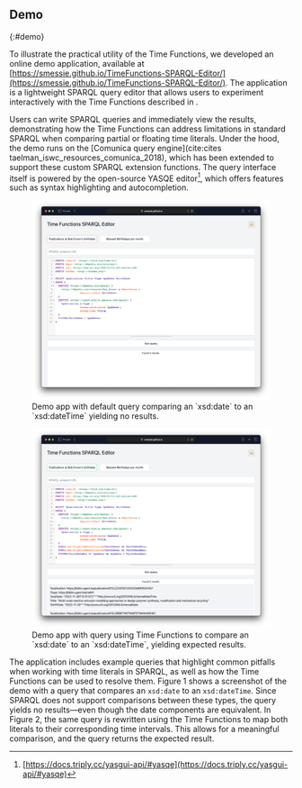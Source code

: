 ## Demo
{:#demo}

To illustrate the practical utility of the Time Functions, we developed an online demo application, available at [https://smessie.github.io/TimeFunctions-SPARQL-Editor/](https://smessie.github.io/TimeFunctions-SPARQL-Editor/).
The application is a lightweight SPARQL query editor that allows users to experiment interactively with the Time Functions described in [](#functions).

Users can write SPARQL queries and immediately view the results, demonstrating how the Time Functions can address limitations in standard SPARQL when comparing partial or floating time literals.
Under the hood, the demo runs on the [Comunica query engine](cite:cites taelman_iswc_resources_comunica_2018), which has been extended to support these custom SPARQL extension functions.
The query interface itself is powered by the open-source YASQE editor[^Yasqe], which offers features such as syntax highlighting and autocompletion.

[^Yasqe]: [https://docs.triply.cc/yasgui-api/#yasqe](https://docs.triply.cc/yasgui-api/#yasqe)

<figure id="fig:default-query" class="halfwidth">
 <img src="img/demo-default-query.png" alt="[Demo app with default query comparing an `xsd:date` to an `xsd:dateTime` yielding no results.]" />
 <figcaption markdown="block">
 Demo app with default query comparing an `xsd:date` to an `xsd:dateTime` yielding no results.
 </figcaption>
</figure>

<figure id="fig:rewritten-query" class="halfwidth right">
 <img src="img/demo-rewritten-query.png" alt="[Demo app with query using Time Functions to compare an `xsd:date` to an `xsd:dateTime`, yielding expected results.]" />
 <figcaption markdown="block">
 Demo app with query using Time Functions to compare an `xsd:date` to an `xsd:dateTime`, yielding expected results.
 </figcaption>
</figure>


The application includes example queries that highlight common pitfalls when working with time literals in SPARQL, as well as how the Time Functions can be used to resolve them.
Figure 1 shows a screenshot of the demo with a query that compares an `xsd:date` to an `xsd:dateTime`.
Since SPARQL does not support comparisons between these types, the query yields no results—even though the date components are equivalent.
In Figure 2, the same query is rewritten using the Time Functions to map both literals to their corresponding time intervals.
This allows for a meaningful comparison, and the query returns the expected result.

